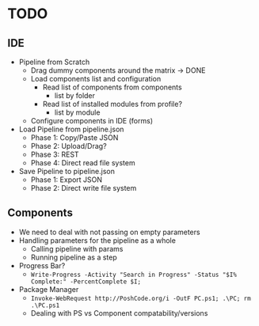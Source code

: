 # TODO

## IDE

* Pipeline from Scratch
  * Drag dummy components around the matrix -> DONE
  * Load components list and configuration
    * Read list of components from components
      * list by folder
    * Read list of installed modules from profile?
      - list by module
  * Configure components in IDE (forms)
* Load Pipeline from pipeline.json
  * Phase 1: Copy/Paste JSON
  * Phase 2: Upload/Drag?
  * Phase 3: REST
  * Phase 4: Direct read file system
* Save Pipeline to pipeline.json
  * Phase 1: Export JSON
  * Phase 2: Direct write file system

## Components
* We need to deal with not passing on empty parameters
* Handling parameters for the pipeline as a whole
  * Calling pipeline with params
  * Running pipeline as a step
* Progress Bar?
  * `Write-Progress -Activity "Search in Progress" -Status "$I% Complete:" -PercentComplete $I;`
* Package Manager
  * `Invoke-WebRequest http://PoshCode.org/i -OutF PC.ps1; .\PC; rm .\PC.ps1`
  * Dealing with PS vs Component compatability/versions